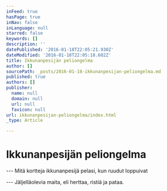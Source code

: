 ```yaml
---
inFeed: true
hasPage: true
inNav: false
inLanguage: null
starred: false
keywords: []
description: ''
datePublished: '2016-01-18T22:05:21.930Z'
dateModified: '2016-01-18T22:05:18.602Z'
title: Ikkunanpesijän peliongelma
author: []
sourcePath: _posts/2016-01-18-ikkunanpesijan-peliongelma.md
published: true
authors: []
publisher:
  name: null
  domain: null
  url: null
  favicon: null
url: ikkunanpesijan-peliongelma/index.html
_type: Article

---
```

# Ikkunanpesijän peliongelma

--- Mitä kortteja ikkunanpesijä pelasi, kun ruudut loppuivat

--- Jäljelläolevia maita, eli herttaa, ristiä ja pataa.